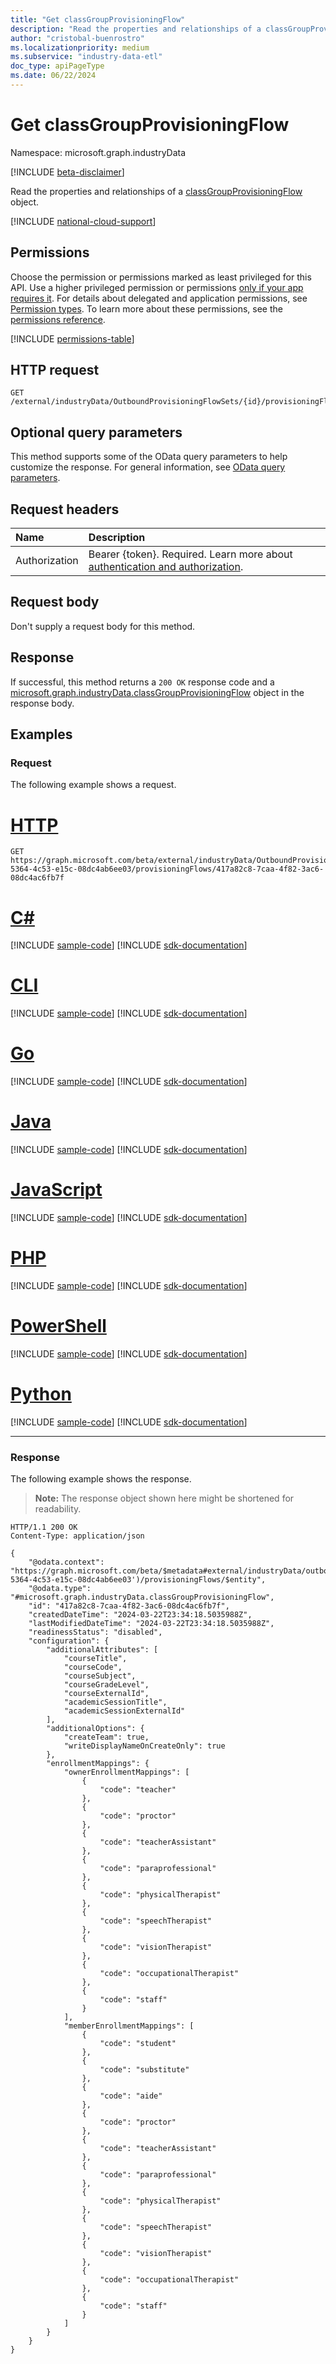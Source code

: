 ```yaml
---
title: "Get classGroupProvisioningFlow"
description: "Read the properties and relationships of a classGroupProvisioningFlow object."
author: "cristobal-buenrostro"
ms.localizationpriority: medium
ms.subservice: "industry-data-etl"
doc_type: apiPageType
ms.date: 06/22/2024
---
```


# Get classGroupProvisioningFlow

Namespace: microsoft.graph.industryData

[!INCLUDE [beta-disclaimer](../../includes/beta-disclaimer.md)]

Read the properties and relationships of a [classGroupProvisioningFlow](../resources/industrydata-classgroupprovisioningflow.md) object.

[!INCLUDE [national-cloud-support](../../includes/global-only.md)]

## Permissions

Choose the permission or permissions marked as least privileged for this API. Use a higher privileged permission or permissions [only if your app requires it](/graph/permissions-overview#best-practices-for-using-microsoft-graph-permissions). For details about delegated and application permissions, see [Permission types](/graph/permissions-overview#permission-types). To learn more about these permissions, see the [permissions reference](/graph/permissions-reference).

<!-- {
  "blockType": "permissions",
  "name": "industrydata-classgroupprovisioningflow-get-permissions"
}
-->

[!INCLUDE [permissions-table](../includes/permissions/industrydata-classgroupprovisioningflow-get-permissions.md)]

## HTTP request

<!-- {
  "blockType": "ignored"
}
-->

```http
GET /external/industryData/OutboundProvisioningFlowSets/{id}/provisioningFlows/{id}
```

## Optional query parameters

This method supports some of the OData query parameters to help customize the response. For general information, see [OData query parameters](/graph/query-parameters).

## Request headers

| Name          | Description               |
| :------------ | :------------------------ |
| Authorization |Bearer {token}. Required. Learn more about [authentication and authorization](/graph/auth/auth-concepts).|

## Request body

Don't supply a request body for this method.

## Response

If successful, this method returns a `200 OK` response code and a [microsoft.graph.industryData.classGroupProvisioningFlow](../resources/industrydata-classgroupprovisioningflow.md) object in the response body.

## Examples

### Request

The following example shows a request.

# [HTTP](#tab/http)
<!-- {
  "blockType": "request",
  "name": "get_classgroupprovisioningflow"
}
-->

```msgraph-interactive
GET https://graph.microsoft.com/beta/external/industryData/OutboundProvisioningFlowSets/9ab41255-5364-4c53-e15c-08dc4ab6ee03/provisioningFlows/417a82c8-7caa-4f82-3ac6-08dc4ac6fb7f
```

# [C#](#tab/csharp)
[!INCLUDE [sample-code](../includes/snippets/csharp/get-classgroupprovisioningflow-csharp-snippets.md)]
[!INCLUDE [sdk-documentation](../includes/snippets/snippets-sdk-documentation-link.md)]

# [CLI](#tab/cli)
[!INCLUDE [sample-code](../includes/snippets/cli/get-classgroupprovisioningflow-cli-snippets.md)]
[!INCLUDE [sdk-documentation](../includes/snippets/snippets-sdk-documentation-link.md)]

# [Go](#tab/go)
[!INCLUDE [sample-code](../includes/snippets/go/get-classgroupprovisioningflow-go-snippets.md)]
[!INCLUDE [sdk-documentation](../includes/snippets/snippets-sdk-documentation-link.md)]

# [Java](#tab/java)
[!INCLUDE [sample-code](../includes/snippets/java/get-classgroupprovisioningflow-java-snippets.md)]
[!INCLUDE [sdk-documentation](../includes/snippets/snippets-sdk-documentation-link.md)]

# [JavaScript](#tab/javascript)
[!INCLUDE [sample-code](../includes/snippets/javascript/get-classgroupprovisioningflow-javascript-snippets.md)]
[!INCLUDE [sdk-documentation](../includes/snippets/snippets-sdk-documentation-link.md)]

# [PHP](#tab/php)
[!INCLUDE [sample-code](../includes/snippets/php/get-classgroupprovisioningflow-php-snippets.md)]
[!INCLUDE [sdk-documentation](../includes/snippets/snippets-sdk-documentation-link.md)]

# [PowerShell](#tab/powershell)
[!INCLUDE [sample-code](../includes/snippets/powershell/get-classgroupprovisioningflow-powershell-snippets.md)]
[!INCLUDE [sdk-documentation](../includes/snippets/snippets-sdk-documentation-link.md)]

# [Python](#tab/python)
[!INCLUDE [sample-code](../includes/snippets/python/get-classgroupprovisioningflow-python-snippets.md)]
[!INCLUDE [sdk-documentation](../includes/snippets/snippets-sdk-documentation-link.md)]

---

### Response

The following example shows the response.

> **Note:** The response object shown here might be shortened for readability.

<!-- {
  "blockType": "response",
  "truncated": true,
  "@odata.type": "microsoft.graph.industryData.classGroupProvisioningFlow"
}
-->

```http
HTTP/1.1 200 OK
Content-Type: application/json

{
    "@odata.context": "https://graph.microsoft.com/beta/$metadata#external/industryData/outboundProvisioningFlowSets('9ab41255-5364-4c53-e15c-08dc4ab6ee03')/provisioningFlows/$entity",
    "@odata.type": "#microsoft.graph.industryData.classGroupProvisioningFlow",
    "id": "417a82c8-7caa-4f82-3ac6-08dc4ac6fb7f",
    "createdDateTime": "2024-03-22T23:34:18.5035988Z",
    "lastModifiedDateTime": "2024-03-22T23:34:18.5035988Z",
    "readinessStatus": "disabled",
    "configuration": {
        "additionalAttributes": [
            "courseTitle",
            "courseCode",
            "courseSubject",
            "courseGradeLevel",
            "courseExternalId",
            "academicSessionTitle",
            "academicSessionExternalId"
        ],
        "additionalOptions": {
            "createTeam": true,
            "writeDisplayNameOnCreateOnly": true
        },
        "enrollmentMappings": {
            "ownerEnrollmentMappings": [
                {
                    "code": "teacher"
                },
                {
                    "code": "proctor"
                },
                {
                    "code": "teacherAssistant"
                },
                {
                    "code": "paraprofessional"
                },
                {
                    "code": "physicalTherapist"
                },
                {
                    "code": "speechTherapist"
                },
                {
                    "code": "visionTherapist"
                },
                {
                    "code": "occupationalTherapist"
                },
                {
                    "code": "staff"
                }
            ],
            "memberEnrollmentMappings": [
                {
                    "code": "student"
                },
                {
                    "code": "substitute"
                },
                {
                    "code": "aide"
                },
                {
                    "code": "proctor"
                },
                {
                    "code": "teacherAssistant"
                },
                {
                    "code": "paraprofessional"
                },
                {
                    "code": "physicalTherapist"
                },
                {
                    "code": "speechTherapist"
                },
                {
                    "code": "visionTherapist"
                },
                {
                    "code": "occupationalTherapist"
                },
                {
                    "code": "staff"
                }
            ]
        }
    }
}
```
